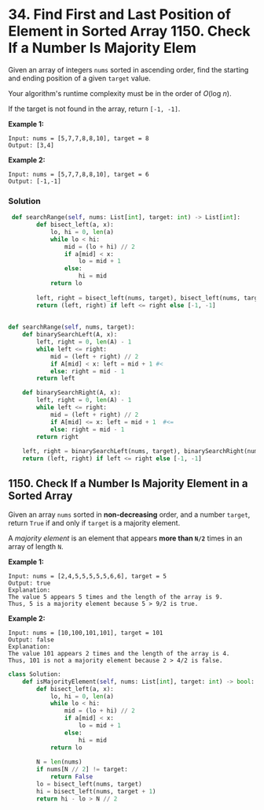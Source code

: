 # 34. Find First and Last Position of Element in Sorted Array 1150. Check If a Number Is Majority Elem

Given an array of integers `nums` sorted in ascending order, find the starting and ending position of a given `target` value.

Your algorithm's runtime complexity must be in the order of _O_\(log _n_\).

If the target is not found in the array, return `[-1, -1]`.

**Example 1:**

```text
Input: nums = [5,7,7,8,8,10], target = 8
Output: [3,4]
```

**Example 2:**

```text
Input: nums = [5,7,7,8,8,10], target = 6
Output: [-1,-1]
```

### Solution

```python
 def searchRange(self, nums: List[int], target: int) -> List[int]: 
        def bisect_left(a, x):
            lo, hi = 0, len(a)
            while lo < hi:
                mid = (lo + hi) // 2
                if a[mid] < x:
                    lo = mid + 1
                else:
                    hi = mid
            return lo
        
        left, right = bisect_left(nums, target), bisect_left(nums, target + 1) - 1
        return (left, right) if left <= right else [-1, -1]
        
        
def searchRange(self, nums, target):
    def binarySearchLeft(A, x):
        left, right = 0, len(A) - 1
        while left <= right:
            mid = (left + right) // 2
            if A[mid] < x: left = mid + 1 #<
            else: right = mid - 1
        return left

    def binarySearchRight(A, x):
        left, right = 0, len(A) - 1
        while left <= right:
            mid = (left + right) // 2
            if A[mid] <= x: left = mid + 1  #<=
            else: right = mid - 1
        return right
        
    left, right = binarySearchLeft(nums, target), binarySearchRight(nums, target)
    return (left, right) if left <= right else [-1, -1]
```

## 1150. Check If a Number Is Majority Element in a Sorted Array

Given an array `nums` sorted in **non-decreasing** order, and a number `target`, return `True` if and only if `target` is a majority element.

A _majority element_ is an element that appears **more than `N/2`** times in an array of length `N`.

**Example 1:**

```text
Input: nums = [2,4,5,5,5,5,5,6,6], target = 5
Output: true
Explanation: 
The value 5 appears 5 times and the length of the array is 9.
Thus, 5 is a majority element because 5 > 9/2 is true.
```

**Example 2:**

```text
Input: nums = [10,100,101,101], target = 101
Output: false
Explanation: 
The value 101 appears 2 times and the length of the array is 4.
Thus, 101 is not a majority element because 2 > 4/2 is false.
```

```python
class Solution:
    def isMajorityElement(self, nums: List[int], target: int) -> bool:
        def bisect_left(a, x):
            lo, hi = 0, len(a)
            while lo < hi:
                mid = (lo + hi) // 2
                if a[mid] < x:
                    lo = mid + 1
                else:
                    hi = mid
            return lo
            
        N = len(nums)
        if nums[N // 2] != target:
            return False
        lo = bisect_left(nums, target)
        hi = bisect_left(nums, target + 1)
        return hi - lo > N // 2
```

